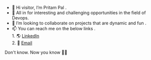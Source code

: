 - 👋 Hi visitor, I’m Pritam Pal .
- 🌱 All in for interesting and challenging opportunities in the field of Devops.
- 💞️ I’m looking to collaborate on projects that are dynamic and fun .
- 📫 You can reach me on the below links .  
       1.  🌎 [LinkedIn](https://www.linkedin.com/in/pritampal1/)      
       2.  📧 [Email](pal.pritam1416131@gmail.com)
  
Don't know. Now you know 🦅🤟
     

<!---
PrimePP/PrimePP is a ✨ special ✨ repository because its `README.md` (this file) appears on your GitHub profile.
You can click the Preview link to take a look at your changes.
--->
